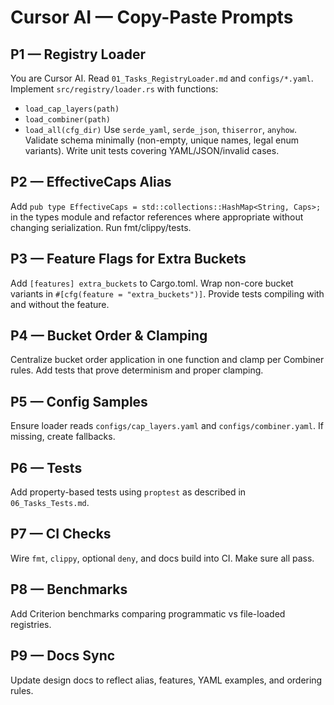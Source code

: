 # Cursor AI — Copy-Paste Prompts

## P1 — Registry Loader
You are Cursor AI. Read `01_Tasks_RegistryLoader.md` and `configs/*.yaml`. Implement `src/registry/loader.rs` with functions:
- `load_cap_layers(path)`
- `load_combiner(path)`
- `load_all(cfg_dir)`
Use `serde_yaml`, `serde_json`, `thiserror`, `anyhow`. Validate schema minimally (non-empty, unique names, legal enum variants). Write unit tests covering YAML/JSON/invalid cases.

## P2 — EffectiveCaps Alias
Add `pub type EffectiveCaps = std::collections::HashMap<String, Caps>;` in the types module and refactor references where appropriate without changing serialization. Run fmt/clippy/tests.

## P3 — Feature Flags for Extra Buckets
Add `[features] extra_buckets` to Cargo.toml. Wrap non-core bucket variants in `#[cfg(feature = "extra_buckets")]`. Provide tests compiling with and without the feature.

## P4 — Bucket Order & Clamping
Centralize bucket order application in one function and clamp per Combiner rules. Add tests that prove determinism and proper clamping.

## P5 — Config Samples
Ensure loader reads `configs/cap_layers.yaml` and `configs/combiner.yaml`. If missing, create fallbacks.

## P6 — Tests
Add property-based tests using `proptest` as described in `06_Tasks_Tests.md`.

## P7 — CI Checks
Wire `fmt`, `clippy`, optional `deny`, and docs build into CI. Make sure all pass.

## P8 — Benchmarks
Add Criterion benchmarks comparing programmatic vs file-loaded registries.

## P9 — Docs Sync
Update design docs to reflect alias, features, YAML examples, and ordering rules.
